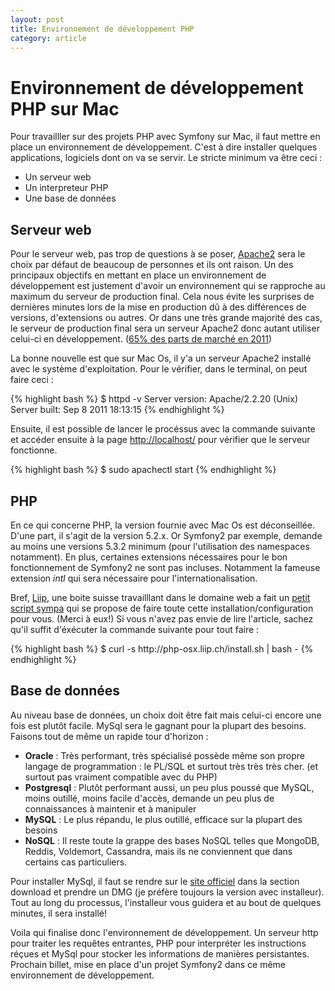 ```yaml
---
layout: post
title: Environnement de développement PHP
category: article
---
```


# Environnement de développement PHP sur Mac

Pour travailller sur des projets PHP avec Symfony sur Mac, il faut mettre en place un environnement de développement. C'est à dire installer quelques applications, logiciels dont on va se servir. Le stricte minimum va être ceci : 

* Un serveur web
* Un interpreteur PHP
* Une base de données


## Serveur web

Pour le serveur web, pas trop de questions à se poser, [Apache2](http://httpd.apache.org/) sera le choix par défaut de beaucoup de personnes et ils ont raison. Un des principaux objectifs en mettant en place un environnement de développement est justement d'avoir un environnement qui se rapproche au maximum du serveur de production final. Cela nous évite les surprises de dernières minutes lors de la mise en production dû à des différences de versions, d'extensions ou autres. Or dans une très grande majorité des cas, le serveur de production final sera un serveur Apache2 donc autant utiliser celui-ci en développement. ([65% des parts de marché en 2011](http://news.netcraft.com/archives/2011/11/07/november-2011-web-server-survey.html))

La bonne nouvelle est que sur Mac Os, il y'a un serveur Apache2 installé avec le système d'exploitation. Pour le vérifier, dans le terminal, on peut faire ceci : 

<div class="syntax">
{% highlight bash %}
$ httpd -v
Server version: Apache/2.2.20 (Unix)
Server built:   Sep  8 2011 18:13:15
{% endhighlight %}
</div>

Ensuite, il est possible de lancer le procéssus avec la commande suivante et accéder ensuite à la page 
[http://localhost/](http://localhost) pour vérifier que le serveur fonctionne. 

<div class="syntax">
{% highlight bash %}
$ sudo apachectl start
{% endhighlight %}
</div>



## PHP

En ce qui concerne PHP, la version fournie avec Mac Os est déconseillée. D'une part, il s'agit de la version 5.2.x. Or Symfony2 par exemple, demande au moins une versions 5.3.2 minimum (pour l'utilisation des namespaces notamment). En plus, certaines extensions nécessaires pour le bon fonctionnement de Symfony2 ne sont pas incluses. Notamment la fameuse extension *intl* qui sera nécessaire pour l'internationalisation. 

Bref, [Liip](http://www.liip.ch), une boite suisse travailllant dans le domaine web a fait un [petit script sympa](http://php-osx.liip.ch/) qui se propose de faire toute cette installation/configuration pour vous. (Merci à eux!) Si vous n'avez pas envie de lire l'article, sachez qu'il suffit d'éxécuter la commande suivante pour tout faire : 

<div class="syntax">
{% highlight bash %}
$ curl -s http://php-osx.liip.ch/install.sh | bash -
{% endhighlight %}
</div>


## Base de données

Au niveau base de données, un choix doit être fait mais celui-ci encore une fois est plutôt facile. MySql sera le gagnant pour la plupart des besoins. Faisons tout de même un rapide tour d'horizon : 

* **Oracle** : Très performant, très spécialisé possède même son propre langage de programmation : le PL/SQL et surtout très très très cher. (et surtout pas vraiment compatible avec du PHP)
* **Postgresql** : Plutôt performant aussi, un peu plus poussé que MySQL, moins outillé, moins facile d'accès, demande un peu plus de connaissances à maintenir et à manipuler
* **MySQL** : Le plus répandu, le plus outillé, efficace sur la plupart des besoins
* **NoSQL** : Il reste toute la grappe des bases NoSQL telles que MongoDB, Reddis, Voldemort, Cassandra, mais ils ne conviennent que dans certains cas particuliers. 

Pour installer MySql, il faut se rendre sur le [site officiel](http://www.mysql.fr) dans la section download et prendre un DMG (je préfère toujours la version avec installeur). Tout au long du processus, l'installeur vous guidera et au bout de quelques minutes, il sera installé! 



Voila qui finalise donc l'environnement de développement. Un serveur http pour traiter les requêtes entrantes, PHP pour interpréter les instructions réçues et MySql pour stocker les informations de manières persistantes. Prochain billet, mise en place d'un projet Symfony2 dans ce même environnement de développement. 


